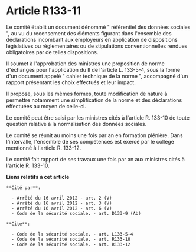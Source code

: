 # Article R133-11

Le comité établit un document dénommé " référentiel des données sociales ", au vu du recensement des éléments figurant dans
l'ensemble des déclarations incombant aux employeurs en application de dispositions législatives ou réglementaires ou de
stipulations conventionnelles rendues obligatoires par de telles dispositions. 

Il soumet à l'approbation des ministres une proposition de norme d'échanges pour l'application du II de l'article L. 133-5-4,
sous la forme d'un document appelé " cahier technique de la norme ", accompagné d'un rapport présentant les choix effectués
et leur impact. 

Il propose, sous les mêmes formes, toute modification de nature à permettre notamment une simplification de la norme et des
déclarations effectuées au moyen de celle-ci. 

Le comité peut être saisi par les ministres cités à l'article R. 133-10 de toute question relative à la normalisation des
données sociales. 

Le comité se réunit au moins une fois par an en formation plénière. Dans l'intervalle, l'ensemble de ses compétences est
exercé par le collège mentionné à l'article R. 133-12. 

Le comité fait rapport de ses travaux une fois par an aux ministres cités à l'article R. 133-10.

**Liens relatifs à cet article**

	**Cité par**:

	  - Arrêté du 16 avril 2012 - art. 2 (V)
	  - Arrêté du 16 avril 2012 - art. 3 (V)
	  - Arrêté du 16 avril 2012 - art. 6 (V)
	  - Code de la sécurité sociale. - art. D133-9 (Ab)

	**Cite**:

	  - Code de la sécurité sociale. - art. L133-5-4
	  - Code de la sécurité sociale. - art. R133-10
	  - Code de la sécurité sociale. - art. R133-12
